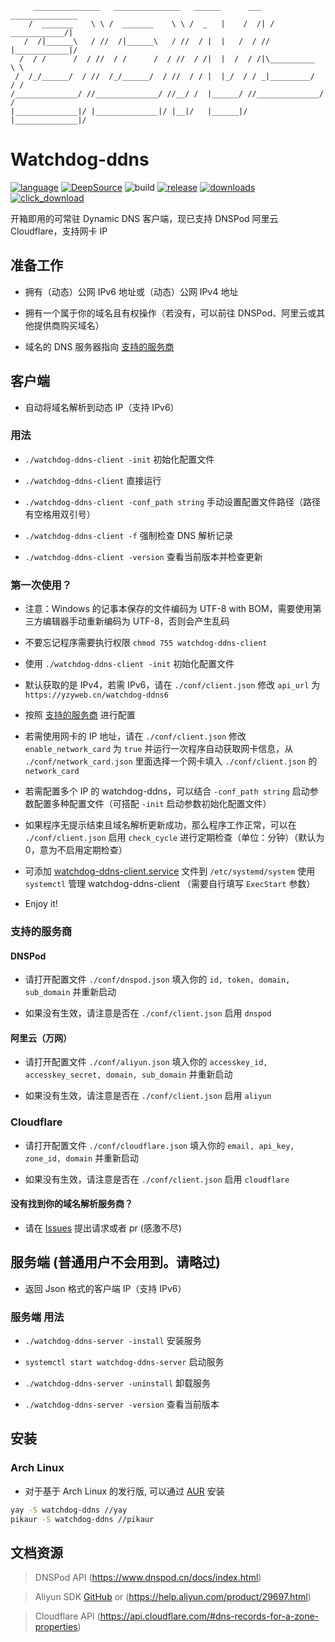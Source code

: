 ```
     _______________   _______________   ______      ___   _______________
    /  _______    \ \ /  _______    \ \ /  _   |    /  /| /  ____________/|
   /  /|______\   / //  /|______\   / //  / |  |   /  / //  |____________|/
  /  / /      /  / //  / /      /  / //  / /|  |  /  / /|\__________  \ \
 /  /_/______/  / //  /_/______/  / //  / / |  |_/  / / _|_________/  / /
/______________/ //______________/ //__/ /  |______/ //______________/ /
|______________|/ |______________|/ |__|/   |______|/ |______________|/

```
# Watchdog-ddns
[![language](https://img.shields.io/badge/language-Go-00acd7)](https://golang.org)
[![DeepSource](https://static.deepsource.io/deepsource-badge-light-mini.svg)](https://deepsource.io/gh/yzy613/watchdog-ddns/?ref=repository-badge)
![build](https://travis-ci.com/yzy613/watchdog-ddns.svg?branch=master)
[![release](https://img.shields.io/github/v/release/yzy613/watchdog-ddns)](https://github.com/yzy613/watchdog-ddns/releases)
[![downloads](https://img.shields.io/github/downloads/yzy613/watchdog-ddns/total)](https://github.com/yzy613/watchdog-ddns/releases)
[![click_download](https://img.shields.io/badge/%E7%82%B9%E5%87%BB-%E4%B8%8B%E8%BD%BD-brightgreen)](https://github.com/yzy613/watchdog-ddns/releases)

开箱即用的可常驻 Dynamic DNS 客户端，现已支持 DNSPod 阿里云 Cloudflare，支持网卡 IP

## 准备工作
- 拥有（动态）公网 IPv6 地址或（动态）公网 IPv4 地址

- 拥有一个属于你的域名且有权操作（若没有，可以前往 DNSPod、阿里云或其他提供商购买域名）

- 域名的 DNS 服务器指向 [支持的服务商](https://github.com/yzy613/watchdog-ddns#%E6%94%AF%E6%8C%81%E7%9A%84%E6%9C%8D%E5%8A%A1%E5%95%86)

## 客户端
- 自动将域名解析到动态 IP（支持 IPv6）

### 用法
- `./watchdog-ddns-client -init` 初始化配置文件

- `./watchdog-ddns-client` 直接运行

- `./watchdog-ddns-client -conf_path string` 手动设置配置文件路径（路径有空格用双引号）

- `./watchdog-ddns-client -f` 强制检查 DNS 解析记录

- `./watchdog-ddns-client -version` 查看当前版本并检查更新

### 第一次使用？
- 注意：Windows 的记事本保存的文件编码为 UTF-8 with BOM，需要使用第三方编辑器手动重新编码为 UTF-8，否则会产生乱码

- 不要忘记程序需要执行权限 `chmod 755 watchdog-ddns-client`

- 使用 `./watchdog-ddns-client -init` 初始化配置文件

- 默认获取的是 IPv4，若需 IPv6，请在 `./conf/client.json` 修改 `api_url` 为 `https://yzyweb.cn/watchdog-ddns6`

- 按照 [支持的服务商](https://github.com/yzy613/watchdog-ddns#%E6%94%AF%E6%8C%81%E7%9A%84%E6%9C%8D%E5%8A%A1%E5%95%86) 进行配置

- 若需使用网卡的 IP 地址，请在 `./conf/client.json` 修改 `enable_network_card` 为 `true` 并运行一次程序自动获取网卡信息，从 `./conf/network_card.json` 里面选择一个网卡填入 `./conf/client.json` 的 `network_card`

- 若需配置多个 IP 的 watchdog-ddns，可以结合 `-conf_path string` 启动参数配置多种配置文件（可搭配 `-init` 启动参数初始化配置文件）

- 如果程序无提示结束且域名解析更新成功，那么程序工作正常，可以在 `./conf/client.json` 启用 `check_cycle` 进行定期检查（单位：分钟）（默认为 0，意为不启用定期检查）

- 可添加 [watchdog-ddns-client.service](https://github.com/yzy613/watchdog-ddns/blob/master/watchdog-ddns-client.service) 文件到 `/etc/systemd/system` 使用 `systemctl` 管理 watchdog-ddns-client （需要自行填写 `ExecStart` 参数）

- Enjoy it!

### 支持的服务商
#### DNSPod
- 请打开配置文件 `./conf/dnspod.json` 填入你的 `id, token, domain, sub_domain` 并重新启动

- 如果没有生效，请注意是否在 `./conf/client.json` 启用 `dnspod`

#### 阿里云（万网）
- 请打开配置文件 `./conf/aliyun.json` 填入你的 `accesskey_id, accesskey_secret, domain, sub_domain` 并重新启动

- 如果没有生效，请注意是否在 `./conf/client.json` 启用 `aliyun`

### Cloudflare
- 请打开配置文件 `./conf/cloudflare.json` 填入你的 `email, api_key, zone_id, domain` 并重新启动

- 如果没有生效，请注意是否在 `./conf/client.json` 启用 `cloudflare`

#### 没有找到你的域名解析服务商？
- 请在 [Issues](https://github.com/yzy613/watchdog-ddns/issues) 提出请求或者 pr (感激不尽)

## 服务端 (普通用户不会用到。请略过)
- 返回 Json 格式的客户端 IP（支持 IPv6）

### 服务端 用法
- `./watchdog-ddns-server -install` 安装服务

- `systemctl start watchdog-ddns-server` 启动服务

- `./watchdog-ddns-server -uninstall` 卸载服务

- `./watchdog-ddns-server -version` 查看当前版本

## 安装 
### Arch Linux
- 对于基于 Arch Linux 的发行版, 可以通过 [AUR](https://aur.archlinux.org/packages/watchdog-ddns-client) 安装

```bash
yay -S watchdog-ddns //yay
pikaur -S watchdog-ddns //pikaur
```

## 文档资源
> DNSPod API (https://www.dnspod.cn/docs/index.html)

> Aliyun SDK [GitHub](https://github.com/aliyun/alibaba-cloud-sdk-go) or (https://help.aliyun.com/product/29697.html)

> Cloudflare API (https://api.cloudflare.com/#dns-records-for-a-zone-properties)
